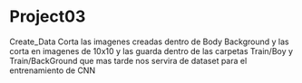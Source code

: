 # Project03

Create_Data Corta las imagenes creadas dentro de Body Background y las corta en imagenes de 10x10 y las guarda dentro de las carpetas Train/Boy y Train/BackGround
que mas tarde nos servira de dataset para el entrenamiento de CNN
